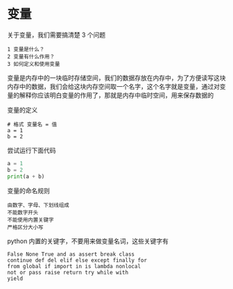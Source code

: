 # 变量

关于变量，我们需要搞清楚 3 个问题

```
1 变量是什么？
2 变量有什么作用？
3 如何定义和使用变量
```

变量是内存中的一块临时存储空间，我们的数据存放在内存中，为了方便读写这块内存中的数据，我们会给这块内存空间取一个名字，这个名字就是变量，通过对变量的解释你应该明白变量的作用了，那就是内存中临时空间，用来保存数据的

变量的定义

```
# 格式 变量名 = 值
a = 1
b = 2
```

尝试运行下面代码

```py
a = 1
b = 2
print(a + b)
```

变量的命名规则

```
由数字、字⺟、下划线组成
不能数字开头
不能使⽤内置关键字
严格区分⼤⼩写
```

python 内置的关键字，不要用来做变量名词，这些关键字有

```
False None True and as assert break class
continue def del elif else except finally for
from global if import in is lambda nonlocal
not or pass raise return try while with
yield
```
